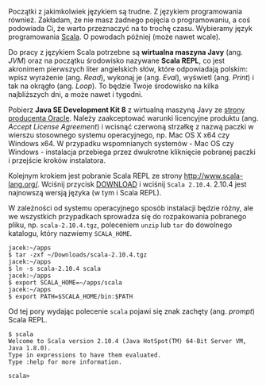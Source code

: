 Początki z jakimkolwiek językiem są trudne. Z językiem programowania również. Zakładam, że nie masz żadnego pojęcia o programowaniu, a coś podowiada Ci, że warto przeznaczyć na to trochę czasu. Wybieramy język programowania [Scala](http://scala-lang.org). O powodach później (może nawet wcale).

Do pracy z językiem Scala potrzebne są **wirtualna maszyna Javy** (ang. *JVM*) oraz na początku środowisko nazywane **Scala REPL**, co jest akronimem pierwszych liter angielskich słów, które odpowiadają polskim: wpisz wyrażenie (ang. *Read*), wykonaj je (ang. *Eval*), wyświetl (ang. *Print*) i tak na okrągło (ang. *Loop*). To będzie Twoje środowisko na kilka najbliższych dni, a może nawet i tygodni.

Pobierz **Java SE Development Kit 8** z wirtualną maszyną Javy ze [strony producenta Oracle](http://www.oracle.com/technetwork/java/javase/downloads/jdk8-downloads-2133151.html). Należy zaakceptować warunki licencyjne produktu (ang. *Accept License Agreement*) i wcisnąć czerwoną strzałkę z nazwą paczki w wierszu stosownego systemu operacyjnego, np. Mac OS X x64 czy Windows x64. W przypadku wspomnianych systemów - Mac OS czy Windows - instalacja przebiega przez dwukrotne kliknięcie pobranej paczki i przejście kroków instalatora.

Kolejnym krokiem jest pobranie Scala REPL ze strony http://www.scala-lang.org/. Wciśnij przycisk [DOWNLOAD](http://www.scala-lang.org/download/) i wciśnij `Scala 2.10.4`. 2.10.4 jest najnowszą wersją języka (w tym i Scala REPL).

W zależności od systemu operacyjnego sposób instalacji będzie różny, ale we wszystkich przypadkach sprowadza się do rozpakowania pobranego pliku, np. `scala-2.10.4.tgz`, poleceniem `unzip` lub `tar` do dowolnego katalogu, który nazwiemy `SCALA_HOME`.

    jacek:~/apps
    $ tar -zxf ~/Downloads/scala-2.10.4.tgz
    jacek:~/apps
    $ ln -s scala-2.10.4 scala
    jacek:~/apps
    $ export SCALA_HOME=~/apps/scala
    jacek:~/apps
    $ export PATH=$SCALA_HOME/bin:$PATH

Od tej pory wydając polecenie `scala` pojawi się znak zachęty (ang. *prompt*) Scala REPL.

    $ scala
    Welcome to Scala version 2.10.4 (Java HotSpot(TM) 64-Bit Server VM, Java 1.8.0).
    Type in expressions to have them evaluated.
    Type :help for more information.

    scala>
